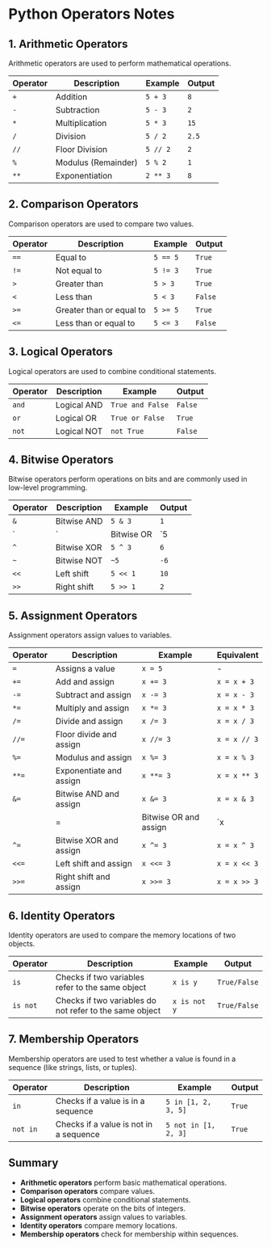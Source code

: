 # Python Operators Notes

## 1. Arithmetic Operators

Arithmetic operators are used to perform mathematical operations.

| Operator | Description                        | Example          | Output  |
|----------|------------------------------------|------------------|---------|
| `+`      | Addition                           | `5 + 3`          | `8`     |
| `-`      | Subtraction                        | `5 - 3`          | `2`     |
| `*`      | Multiplication                     | `5 * 3`          | `15`    |
| `/`      | Division                           | `5 / 2`          | `2.5`   |
| `//`     | Floor Division                     | `5 // 2`         | `2`     |
| `%`      | Modulus (Remainder)               | `5 % 2`          | `1`     |
| `**`     | Exponentiation                     | `2 ** 3`         | `8`     |

## 2. Comparison Operators

Comparison operators are used to compare two values.

| Operator | Description                        | Example          | Output   |
|----------|------------------------------------|------------------|----------|
| `==`     | Equal to                           | `5 == 5`         | `True`   |
| `!=`     | Not equal to                       | `5 != 3`         | `True`   |
| `>`      | Greater than                       | `5 > 3`          | `True`   |
| `<`      | Less than                          | `5 < 3`          | `False`  |
| `>=`     | Greater than or equal to          | `5 >= 5`         | `True`   |
| `<=`     | Less than or equal to             | `5 <= 3`         | `False`  |

## 3. Logical Operators

Logical operators are used to combine conditional statements.

| Operator | Description                        | Example                | Output   |
|----------|------------------------------------|------------------------|----------|
| `and`    | Logical AND                       | `True and False`       | `False`  |
| `or`     | Logical OR                        | `True or False`        | `True`   |
| `not`    | Logical NOT                       | `not True`             | `False`  |

## 4. Bitwise Operators

Bitwise operators perform operations on bits and are commonly used in low-level programming.

| Operator | Description                        | Example          | Output    |
|----------|------------------------------------|------------------|-----------|
| `&`      | Bitwise AND                       | `5 & 3`          | `1`       |
| `|`      | Bitwise OR                        | `5 | 3`          | `7`       |
| `^`      | Bitwise XOR                       | `5 ^ 3`          | `6`       |
| `~`      | Bitwise NOT                      | `~5`             | `-6`      |
| `<<`     | Left shift                        | `5 << 1`         | `10`      |
| `>>`     | Right shift                       | `5 >> 1`         | `2`       |

## 5. Assignment Operators

Assignment operators assign values to variables.

| Operator | Description                        | Example          | Equivalent  |
|----------|------------------------------------|------------------|-------------|
| `=`      | Assigns a value                   | `x = 5`          | -           |
| `+=`     | Add and assign                    | `x += 3`         | `x = x + 3` |
| `-=`     | Subtract and assign               | `x -= 3`         | `x = x - 3` |
| `*=`     | Multiply and assign               | `x *= 3`         | `x = x * 3` |
| `/=`     | Divide and assign                 | `x /= 3`         | `x = x / 3` |
| `//=`    | Floor divide and assign           | `x //= 3`        | `x = x // 3`|
| `%=`     | Modulus and assign                | `x %= 3`         | `x = x % 3` |
| `**=`    | Exponentiate and assign           | `x **= 3`        | `x = x ** 3`|
| `&=`     | Bitwise AND and assign            | `x &= 3`         | `x = x & 3` |
|  |=     | Bitwise OR and assign             | `x | = 3`         | `x = x | 3` |
| `^=`     | Bitwise XOR and assign            | `x ^= 3`         | `x = x ^ 3` |
| `<<=`    | Left shift and assign             | `x <<= 3`        | `x = x << 3`|
| `>>=`    | Right shift and assign            | `x >>= 3`        | `x = x >> 3`|

## 6. Identity Operators

Identity operators are used to compare the memory locations of two objects.

| Operator | Description                        | Example             | Output  |
|----------|------------------------------------|---------------------|---------|
| `is`     | Checks if two variables refer to the same object | `x is y`       | `True/False` |
| `is not` | Checks if two variables do not refer to the same object | `x is not y` | `True/False` |

## 7. Membership Operators

Membership operators are used to test whether a value is found in a sequence (like strings, lists, or tuples).

| Operator | Description                        | Example             | Output  |
|----------|------------------------------------|---------------------|---------|
| `in`     | Checks if a value is in a sequence | `5 in [1, 2, 3, 5]` | `True`  |
| `not in` | Checks if a value is not in a sequence | `5 not in [1, 2, 3]` | `True` |

## Summary

- **Arithmetic operators** perform basic mathematical operations.
- **Comparison operators** compare values.
- **Logical operators** combine conditional statements.
- **Bitwise operators** operate on the bits of integers.
- **Assignment operators** assign values to variables.
- **Identity operators** compare memory locations.
- **Membership operators** check for membership within sequences.


